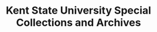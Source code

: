 ---
layout: repo
title: "Kent State University Special Collections and Archives"
id: 571
permalink: repos/571/
---
